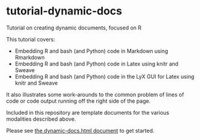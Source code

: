# tutorial-dynamic-docs
Tutorial on creating dynamic documents, focused on R

This tutorial covers:

* Embedding R and bash (and Python) code in Markdown using Rmarkdown
* Embedding R and bash (and Python) code in Latex using knitr and Sweave
* Embedding R and bash (and Python) code in the LyX GUI for Latex using knitr and Sweave

It also illustrates some work-arounds to the common problem of lines of code or code output running off the right side of the page.

Included in this repository are template documents for the various modalities described above.

Please see [the dynamic-docs.html document](https://htmlpreview.github.io/?https://github.com/berkeley-scf/tutorial-dynamic-docs/dynamic-docs.html) to get started.


